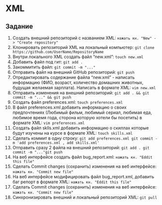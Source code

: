 # XML
## Задание
01. Создать внешний репозиторий c названием XML: `нажать кн. "New" -> "Create repository"`
02. Клонировать репозиторий XML на локальный компьютер: `git clone https://github.com/UserName/RepositoryName` 
03. Внутри локального XML создать файл “new.xml”: `touch new.xml`
04. Добавить файл под гит: `git add .`
05. Закоммитить файл: `git commit -m "..."`
06. Отправить файл на внешний GitHub репозиторий: `git push`
7.  Отредактировать содержание файла “new.xml” - написать информацию (ФИО, возраст, количество домашних животных, будущая желаемая зарплата). Написать в формате XML: `vim new.xml`
 8.  Отправить изменения на внешний репозиторий: `git add . && git commit -m "..." && git push`
 9.  Создать файл preferences.xml: `touch preferences.xml`
 10. В файл preferences.xml добавить информацию о своих предпочтениях (Любимый фильм, любимый сериал, любимая еда, любимое время года, сторона которую хотели бы посетить) в формате XML: `vim preferences.xml`
 11. Создать файл sklls.xml добавить информацию о скиллах которые будут изучены на курсе в формате XML: `touch skills.xml`
 12. Сделать коммит в одну строку: `git add preferences.xml git commit -m 'add preferences.xml , add skills.xml'`
 13. Отправить сразу 2 файла на внешний репозиторий: `git add . git commit -m "..."git push`
 14. На веб интерфейсе создать файл bug_report.xml: `нажать кн. "Eddit this file"`
 15. Сделать Commit changes (сохранить) изменения на веб интерфейсе: `нажать кн. "Commit new file"`
 16. На веб интерфейсе модифицировать файл bug_report.xml, добавить баг репорт в формате XML: `нажать кн. "Eddit this file"`
 17. Сделать Commit changes (сохранить) изменения на веб интерфейсе: `нажать кн. "Commit new file"`
 18. Синхронизировать внешний и локальный репозиторий XML: `git pull`